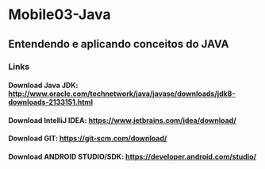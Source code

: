 # Mobile03-Java

## Entendendo e aplicando conceitos do JAVA 

### Links 
#### Download Java JDK: http://www.oracle.com/technetwork/java/javase/downloads/jdk8-downloads-2133151.html
#### Download IntelliJ IDEA: https://www.jetbrains.com/idea/download/
#### Download GIT: https://git-scm.com/download/
#### Download ANDROID STUDIO/SDK: https://developer.android.com/studio/
